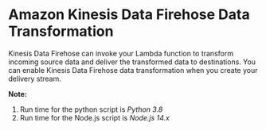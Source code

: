 # Amazon Kinesis Data Firehose Data Transformation

Kinesis Data Firehose can invoke your Lambda function to transform incoming source data and deliver the transformed data to destinations. You can enable Kinesis Data Firehose data transformation when you create your delivery stream. 

**Note:** 

1. Run time for the python script is  *Python 3.8*
2. Run time for the Node.js script is  *Node.js 14.x*


